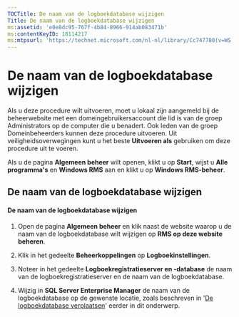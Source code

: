 ```yaml
---
TOCTitle: De naam van de logboekdatabase wijzigen
Title: De naam van de logboekdatabase wijzigen
ms:assetid: 'e0e8dc95-767f-4b84-8966-914ab083471b'
ms:contentKeyID: 18114217
ms:mtpsurl: 'https://technet.microsoft.com/nl-nl/library/Cc747780(v=WS.10)'
---
```


De naam van de logboekdatabase wijzigen
=======================================

Als u deze procedure wilt uitvoeren, moet u lokaal zijn aangemeld bij de beheerwebsite met een domeingebruikersaccount die lid is van de groep Administrators op de computer die u benadert. Ook leden van de groep Domeinbeheerders kunnen deze procedure uitvoeren. Uit veiligheidsoverwegingen kunt u het beste **Uitvoeren als** gebruiken om deze procedure uit te voeren.

Als u de pagina **Algemeen beheer** wilt openen, klikt u op **Start**, wijst u **Alle programma's** en **Windows RMS** aan en klikt u op **Windows RMS-beheer**.

De naam van de logboekdatabase wijzigen
---------------------------------------

#### De naam van de logboekdatabase wijzigen

1.  Open de pagina **Algemeen beheer** en klik naast de website waarop u de naam van de logboekdatabase wilt wijzigen op **RMS op deze website beheren**.

2.  Klik in het gedeelte **Beheerkoppelingen** op **Logboekinstellingen**.

3.  Noteer in het gedeelte **Logboekregistratieserver en -database** de naam van de logboekregistratieserver en de naam van de logboekdatabase.

4.  Wijzig in **SQL Server Enterprise Manager** de naam van de logboekdatabase op de gewenste locatie, zoals beschreven in '[De logboekdatabase verplaatsen](https://technet.microsoft.com/34ea8045-dc94-422e-9601-29927cfc1534)' eerder in dit onderwerp.
